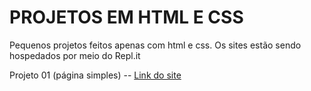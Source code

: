 # PROJETOS EM HTML E CSS
Pequenos projetos feitos apenas com html e css. Os sites estão sendo hospedados por meio do Repl.it

Projeto 01 (página simples) -- [Link do site](https://projeto-01-site-simples.nenacarvalho.repl.co/)
